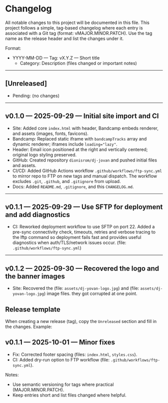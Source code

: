 # Changelog

All notable changes to this project will be documented in this file. This project follows a simple, tag-based changelog where each entry is associated with a Git tag (format: vMAJOR.MINOR.PATCH). Use the tag name as the release header and list the changes under it.

Format:
- YYYY-MM-DD — Tag: vX.Y.Z — Short title
  - Category: Description (files changed or important notes)

---

## [Unreleased]

- Pending: (no changes)

---

## v0.1.0 — 2025-09-29 — Initial site import and CI

- Site: Added core `index.html` with header, Bandcamp embeds renderer, and assets (images, fonts, favicons).
- Bandcamp: Replaced static iframe with `bandcampTracks` array and dynamic renderer; iframes include `loading="lazy"`.
- Header: Email icon positioned at the right and vertically centered; original logo styling preserved.
- GitHub: Created repository `dionisrom/dj-jovan` and pushed initial files and assets.
- CI/CD: Added GitHub Actions workflow `.github/workflows/ftp-sync.yml` to mirror repo to FTP on new tags and manual dispatch. The workflow excludes `.git`, `.github`, and `.gitignore` from upload.
- Docs: Added `README.md`, `.gitignore`, and this `CHANGELOG.md`.

---

## v0.1.1 — 2025-09-29 — Use SFTP for deployment and add diagnostics

- CI: Reworked deployment workflow to use SFTP on port 22. Added a pre-sync connectivity check, timeouts, retries and verbose tracing to the lftp command so deployment fails fast and provides useful diagnostics when auth/TLS/network issues occur. (file: `.github/workflows/ftp-sync.yml`)

---

## v0.1.2 — 2025-09-30 — Recovered the logo and the banner images

- Site: Recovered the (file: `assets/dj-yovan-logo.jpg`) and (file: `assets/dj-yovan-logo.jpg`) image files. they got corrupted at one point.


## Release template

When creating a new release (tag), copy the `Unreleased` section and fill in the changes. Example:

## v0.1.1 — 2025-10-01 — Minor fixes

- Fix: Corrected footer spacing (files: `index.html`, `styles.css`).
- CI: Added dry-run option to FTP workflow (file: `.github/workflows/ftp-sync.yml`).

Notes:
- Use semantic versioning for tags where practical (MAJOR.MINOR.PATCH).
- Keep entries short and list files changed where helpful.
